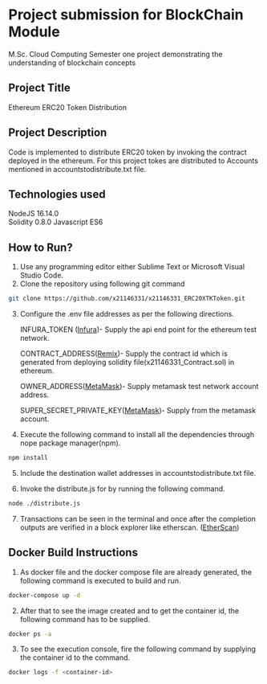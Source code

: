 # Project submission for BlockChain Module

M.Sc. Cloud Computing Semester one project demonstrating the understanding of blockchain concepts
 
## Project Title

Ethereum ERC20 Token Distribution

## Project Description

Code is implemented to distribute ERC20 token by invoking the contract deployed in the ethereum. For this project tokes are distributed to Accounts mentioned in accountstodistribute.txt file.

## Technologies used


NodeJS 16.14.0  
Solidity 0.8.0
Javascript ES6

## How to Run?

1) Use any programming editor either Sublime Text or Microsoft Visual Studio Code.  
2) Clone the repository using following git command

```bash
git clone https://github.com/x21146331/x21146331_ERC20XTKToken.git
```
3) Configure the .env file addresses as per the following directions.  

   INFURA_TOKEN ([Infura](https://infura.io/))- Supply the api end point for the ethereum test network.
  
    CONTRACT_ADDRESS([Remix](https://remix.ethereum.org/))- Supply the contract id which is generated from deploying solidity file(x21146331_Contract.sol) in ethereum.

    OWNER_ADDRESS([MetaMask](https://metamask.io/))- Supply metamask test network account address.  
 
    SUPER_SECRET_PRIVATE_KEY([MetaMask](https://metamask.io/))- Supply from the metamask account.

4) Execute the following command to install all the dependencies through nope package manager(npm).

```bash
npm install
```
5) Include the destination wallet addresses in accountstodistribute.txt file.

6) Invoke the distribute.js for by running the following command.


```bash
node ./distribute.js
```
7) Transactions can be seen in the terminal and once after the completion outputs are verified in a block explorer like etherscan. ([EtherScan](https://etherscan.io/))

## Docker Build Instructions

1) As docker file and the docker compose file are already generated, the following command is executed to build and run.

```bash
docker-compose up -d
```
2) After that to see the image created and to get the container id, the following command has to be supplied.

```bash
docker ps -a
```
3) To see the execution console, fire the following command by supplying the container id to the command.

```bash
docker logs -f <container-id>
```

